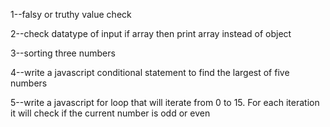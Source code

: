 1--falsy or truthy value check



2--check datatype of input if array then print array instead of object



3--sorting three numbers


4--write a javascript conditional statement to find the largest of five
      numbers

5--write a javascript for loop that will iterate from 0 to 15. For each
      iteration it will check if the current number is odd or even
